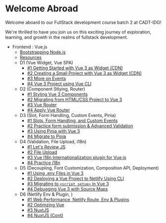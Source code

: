 # Welcome Abroad

Welcome aboard to our FullStack development course batch 2 at CADT-IDG!

We're thrilled to have you join us on this exciting journey of exploration, learning, and growth in the realms of fullstack development.

- Frontend : Vue.js 
  - [Bootstrapping Node.js](/bootstrap_vue.md)
  - [Resources](https://drive.google.com/drive/folders/13ZhYl3iOfmEH-YDrOGgbeFjw6SIb-Btp?usp=sharing)
  - D1 (Vue Widget, Vue SPA)
    - [#1 Getting Started with Vue 3 as Widget (CDN)](/Modules/Frontend/D1/S1/guide.md)
    - [#2  Creating a Small Project with Vue 3 as Widget (CDN)](/Modules/Frontend/D1/S2/guide.md)
    - [#3 More on Events](/Modules/Frontend/D1/S3/guide.md)
    - [#4 Vue 3 Project using Vue CLI](/Modules/Frontend/D1/S4/guide.md)
  - D2 (Component Stlying, Router)
    - [#1 Styling Vue 3 Components](/Modules/Frontend/D2/S1/guide.md)
    - [#2 Migrating from HTML/CSS Project to Vue 3](/Modules/Frontend/D2/S2/guide.md)
    - [#3 Vue Router](/Modules/Frontend/D2/S3/guide.md)
    - [#4  Apply Vue Router](/Modules/Frontend/D2/S4/guide.md)
  - D3 (Slot, Form Handling, Custom Events, Pinia)
    - [#1 Slots, Form Handling, and Custom Events](/Modules/Frontend/D3/S1/guide.md)
    - [#2 Practice form submission & Advanced Validation](/Modules/Frontend/D3/S2/guide.md)
    - [#3 Using Pinia with Vue 3](/Modules/Frontend/D3/S3/guide.md)
    - [#4 Migrate to Pinia](/Modules/Frontend/D3/S4/guide.md)
  - D4 (Validation, File Upload, i18n)
    - [#1 Let's Review JS](/Modules/Frontend/D4/S1/guide.md)
    - [#2 File Upload](/Modules/Frontend/D4/S2/guide.md)
    - [#3 Vue I18n Internationalization plugin for Vue.js](/Modules/Frontend/D4/S3/guide.md)
    - [#4 Practice i18n](/Modules/Frontend/D4/S4/guide.md)
  - D5 (Decoupling, Font Customization, Composition API, Deployment)
    - [#1 Using .env Files in Vue 3](/Modules/Frontend/D5/S1/guide.md)
    - [#2 Deploying a Vue Project to Netlify Using CLI](/Modules/Frontend/D5/S2/guide.md)
    - [#3  Migrating to `<script setup>` in Vue 3](/Modules/Frontend/D5/S3/guide.md)
    - [#4 Debugging Vue 3 with Source Maps](/Modules/Frontend/D5/S4/guide.md)
  - D6 (Netlify Env & Plugin, )
    - [#1 Web Performance, Netlify Route, Env & Plugins](/Modules/Frontend/D6/S1/guide.md)
    - [#2 Optimzing Vue](/Modules/Frontend/D6/S2/guide.md)
    - [#3 NuxtJS](/Modules/Frontend/D6/S3/guide.md)
    - [#4 NuxtJS (Cont)](/Modules/Frontend/D6/S4/guide.md)
